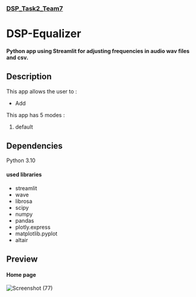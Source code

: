 ### [ DSP_Task2_Team7 ](https://github.com/Ayasameh1/DSP-Equalizer/blob/main/Task_Info.md)

# DSP-Equalizer
#### Python app using Streamlit for adjusting frequencies in audio wav files and csv.
 
## Description
This app allows the user to :
- Add 

 
 
 This app has 5 modes :
 1. default
 
 
 
 ## Dependencies
 Python 3.10
 #### used libraries
 - streamlit
 - wave
 - librosa
 - scipy
 - numpy
 - pandas
 - plotly.express
 - matplotlib.pyplot
 - altair
 
  ## Preview
#### Home page
![Screenshot (77)](https://user-images.githubusercontent.com/93430241/202338360-25e5fb7b-5f11-4d08-be27-e6eeeedfadfc.png)
